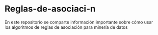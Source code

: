 # Reglas-de-asociaci-n
En este repositorio se comparte información importante sobre cómo usar los algoritmos de reglas de asociación para minería de datos
